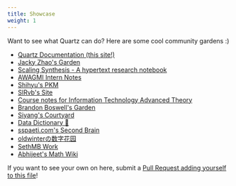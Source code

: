 ```yaml
---
title: Showcase
weight: 1
---
```


Want to see what Quartz can do? Here are some cool community gardens :)

* [Quartz Documentation (this site!)](https://quartz.jzhao.xyz/)
* [Jacky Zhao's Garden](https://jzhao.xyz/)
* [Scaling Synthesis - A hypertext research notebook](https://scalingsynthesis.com/)
* [AWAGMI Intern Notes](https://notes.awagmi.xyz/)
* [Shihyu's PKM](https://shihyuho.github.io/pkm/)
* [SlRvb's Site](https://slrvb.github.io/Site/)
* [Course notes for Information Technology Advanced Theory](https://a2itnotes.github.io/quartz/)
* [Brandon Boswell's Garden](https://brandonkboswell.com)
* [Siyang's Courtyard](https://siyangsun.github.io/courtyard/)
* [Data Dictionary 🧠](https://glossary.airbyte.com/)
* [sspaeti.com's Second Brain](https://brain.sspaeti.com/)
* [oldwinterの数字花园](https://garden.oldwinter.top/)
* [SethMB Work](https://sethmb.xyz/)
* [Abhijeet's Math Wiki](https://abhmul.github.io/quartz/Math-Wiki/)

If you want to see your own on here, submit a [Pull Request adding yourself to this file](https://github.com/jackyzha0/quartz/blob/hugo/content/notes/showcase.md)!
